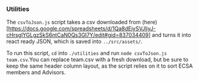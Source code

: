 ### Utilities

The `csvToJson.js` script takes a csv downloaded from (here)[https://docs.google.com/spreadsheets/d/1Qa8dEjySVJljyJ-cHrsglYGLgzSkS6ntCaN0Qs3GI7Y/edit#gid=837034409] and turns it into react ready JSON, which is saved into `../src/assets/`.

To run this script, `cd` into `./utilities` and run `node csvToJson.js team.csv`.You can replace team.csv with a fresh download, but be sure to keep the same header column layout, as the script relies on it to sort ECSA members and Advisors.